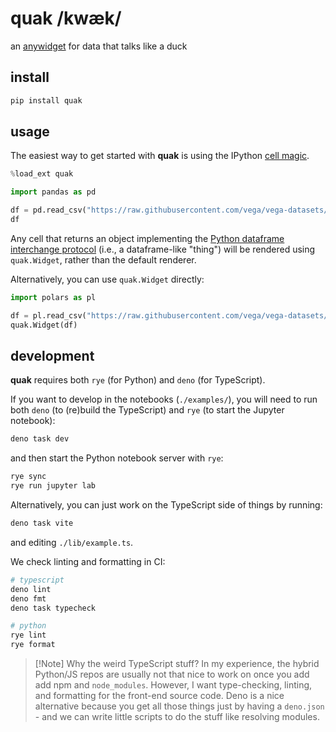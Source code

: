 # quak /kwæk/

an [anywidget](https://github.com/manzt/anywidget) for data that talks like a
duck

## install

```sh
pip install quak
```

## usage

The easiest way to get started with **quak** is using the IPython
[cell magic](https://ipython.readthedocs.io/en/stable/interactive/magics.html).

```python
%load_ext quak
```

```python
import pandas as pd

df = pd.read_csv("https://raw.githubusercontent.com/vega/vega-datasets/main/data/airports.csv")
df
```

Any cell that returns an object implementing the
[Python dataframe interchange protocol](https://data-apis.org/dataframe-protocol/latest/purpose_and_scope.html)
(i.e., a dataframe-like "thing") will be rendered using `quak.Widget`, rather
than the default renderer.

Alternatively, you can use `quak.Widget` directly:

```python
import polars as pl

df = pl.read_csv("https://raw.githubusercontent.com/vega/vega-datasets/main/data/airports.csv")
quak.Widget(df)
```

## development

**quak** requires both `rye` (for Python) and `deno` (for TypeScript).

If you want to develop in the notebooks (`./examples/`), you will need to run
both `deno` (to (re)build the TypeScript) and `rye` (to start the Jupyter
notebook):

```sh
deno task dev
```

and then start the Python notebook server with `rye`:

```sh
rye sync
rye run jupyter lab
```

Alternatively, you can just work on the TypeScript side of things by running:

```sh
deno task vite
```

and editing `./lib/example.ts`.

We check linting and formatting in CI:

```sh
# typescript
deno lint
deno fmt
deno task typecheck

# python
rye lint
rye format
```

> [!Note] Why the weird TypeScript stuff? In my experience, the hybrid
> Python/JS repos are usually not that nice to work on once you add add npm and
> `node_modules`. However, I want type-checking, linting, and formatting for
> the front-end source code. Deno is a nice alternative because you get all those
> things just by having a `deno.json` - and we can write little scripts to do
> the stuff like resolving modules.

